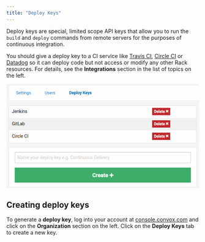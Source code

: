 ```yaml
---
title: "Deploy Keys"
---
```


Deploy keys are special, limited scope API keys that allow you to run the `build` and `deploy` commands from remote servers for the purposes of continuous integration.

You should give a deploy key to a CI service like [Travis CI](/integrations/travis-ci), [Circle CI](/integrations/circle-ci) or [Datadog](/integrations/datadog) so it can deploy code but not access or modify any other Rack resources. For details, see the **Integrations** section in the list of topics on the left.

![Deploy Keys](/assets/images/docs/rbac/deploy-keys.png)


## Creating deploy keys

To generate a **deploy key**, log into your account at [console.convox.com](https://console.convox.com) and click on the **Organization** section on the left. Click on the **Deploy Keys** tab to create a new key.
